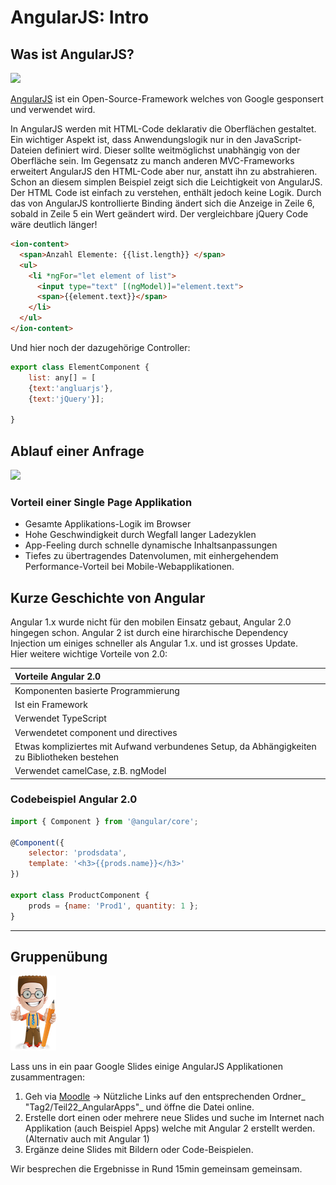# AngularJS: Intro

## Was ist AngularJS?

![](http://html5-mobile.de/wp-content/uploads/2012/05/angular-js-mvc-framework.png) 

[AngularJS](https://angularjs.org/) ist ein Open-Source-Framework welches von Google gesponsert und verwendet wird.

In AngularJS werden mit HTML-Code deklarativ die Oberflächen gestaltet. Ein wichtiger Aspekt ist, dass Anwendungslogik nur in den JavaScript-Dateien definiert wird. Dieser sollte weitmöglichst unabhängig von der Oberfläche sein. Im Gegensatz zu manch anderen MVC-Frameworks erweitert AngularJS den HTML-Code aber nur, anstatt ihn zu abstrahieren.  
Schon an diesem simplen Beispiel zeigt sich die Leichtigkeit von AngularJS. Der HTML Code ist einfach zu verstehen, enthält jedoch keine Logik. Durch das von AngularJS kontrollierte Binding ändert sich die Anzeige in Zeile 6, sobald in Zeile 5 ein Wert geändert wird. Der vergleichbare jQuery Code wäre deutlich länger!

```html
<ion-content>
  <span>Anzahl Elemente: {{list.length}} </span>
  <ul>
    <li *ngFor="let element of list">
      <input type="text" [(ngModel)]="element.text">
      <span>{{element.text}}</span>
    </li>
  </ul>
</ion-content>
```

Und hier noch der dazugehörige Controller:

```js
export class ElementComponent {
    list: any[] = [
    {text:'angluarjs'},
    {text:'jQuery'}];

}
```

## Ablauf einer Anfrage

![](http://www.innotix.com/files/2914/5631/4175/SinglePage_Lifecycle.png)

### Vorteil einer Single Page Applikation

* Gesamte Applikations-Logik im Browser
* Hohe Geschwindigkeit durch Wegfall langer Ladezyklen
* App-Feeling durch schnelle dynamische Inhaltsanpassungen
* Tiefes zu übertragendes Datenvolumen, mit einhergehendem Performance-Vorteil bei Mobile-Webapplikationen.

## Kurze Geschichte von Angular

Angular 1.x wurde nicht für den mobilen Einsatz gebaut, Angular 2.0 hingegen schon. Angular 2 ist durch eine hirarchische Dependency Injection um einiges schneller als Angular 1.x. und ist grosses Update.  
Hier weitere wichtige Vorteile von 2.0:

| Vorteile Angular 2.0 |
| :--- |
| Komponenten basierte Programmierung |
| Ist ein Framework |
| Verwendet TypeScript |
| Verwendetet component und directives |
| Etwas kompliziertes mit Aufwand verbundenes Setup, da Abhängigkeiten zu Bibliotheken bestehen |
| Verwendet camelCase, z.B. ngModel |

### Codebeispiel Angular 2.0

```js
import { Component } from '@angular/core';

@Component({
    selector: 'prodsdata',
    template: '<h3>{{prods.name}}</h3>'
})

export class ProductComponent {
    prods = {name: 'Prod1', quantity: 1 };
}
```

---

## Gruppenübung

![](/_allgemein/ralph_uebung.png)

Lass uns in ein paar Google Slides einige AngularJS Applikationen zusammentragen:

1. Geh via [Moodle](https://kurse.ict-bz.ch/) -&gt; Nützliche Links auf den entsprechenden Ordner_ "Tag2/Teil22\_AngularApps"_ und öffne die Datei online.
2. Erstelle dort einen oder mehrere neue Slides und suche im Internet nach Applikation \(auch Beispiel Apps\) welche mit Angular 2 erstellt werden. \(Alternativ auch mit Angular 1\) 
3. Ergänze deine Slides mit Bildern oder Code-Beispielen.

Wir besprechen die Ergebnisse in Rund 15min gemeinsam gemeinsam.

